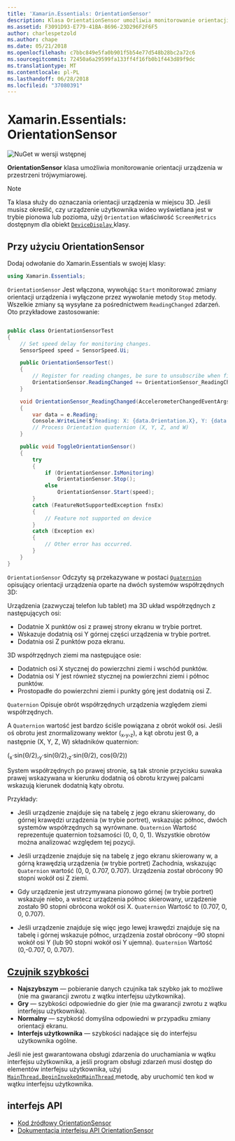 ```yaml
---
title: 'Xamarin.Essentials: OrientationSensor'
description: Klasa OrientationSensor umożliwia monitorowanie orientacji urządzenia w przestrzeni trójwymiarowej.
ms.assetid: F3091D93-E779-41BA-8696-23D296F2F6F5
author: charlespetzold
ms.author: chape
ms.date: 05/21/2018
ms.openlocfilehash: c7bbc849e5fa0b901f5b54e77d548b28bc2a72c6
ms.sourcegitcommit: 72450a6a29599fa133ff4f16fb0b1f443d89f9dc
ms.translationtype: MT
ms.contentlocale: pl-PL
ms.lasthandoff: 06/28/2018
ms.locfileid: "37080391"
---
```

# <a name="xamarinessentials-orientationsensor"></a>Xamarin.Essentials: OrientationSensor

![NuGet w wersji wstępnej](~/media/shared/pre-release.png)

**OrientationSensor** klasa umożliwia monitorowanie orientacji urządzenia w przestrzeni trójwymiarowej.

> [!NOTE]
> Ta klasa służy do oznaczania orientacji urządzenia w miejscu 3D. Jeśli musisz określić, czy urządzenie użytkownika wideo wyświetlana jest w trybie pionowa lub pozioma, użyj `Orientation` właściwość `ScreenMetrics` dostępnym dla obiekt [ `DeviceDisplay` ](device-display.md) klasy.

## <a name="using-orientationsensor"></a>Przy użyciu OrientationSensor

Dodaj odwołanie do Xamarin.Essentials w swojej klasy:

```csharp
using Xamarin.Essentials;
```

`OrientationSensor` Jest włączona, wywołując `Start` monitorować zmiany orientacji urządzenia i wyłączone przez wywołanie metody `Stop` metody. Wszelkie zmiany są wysyłane za pośrednictwem `ReadingChanged` zdarzeń. Oto przykładowe zastosowanie:

```csharp

public class OrientationSensorTest
{
    // Set speed delay for monitoring changes.
    SensorSpeed speed = SensorSpeed.Ui;

    public OrientationSensorTest()
    {
        // Register for reading changes, be sure to unsubscribe when finished
        OrientationSensor.ReadingChanged += OrientationSensor_ReadingChanged;
    }

    void OrientationSensor_ReadingChanged(AccelerometerChangedEventArgs e)
    {
        var data = e.Reading;
        Console.WriteLine($"Reading: X: {data.Orientation.X}, Y: {data.Orientation.Y}, Z: {data.Orientation.Z}, W: {data.Orientation.W}");
        // Process Orientation quaternion (X, Y, Z, and W)
    }

    public void ToggleOrientationSensor()
    {
        try
        {
            if (OrientationSensor.IsMonitoring)
                OrientationSensor.Stop();
            else
                OrientationSensor.Start(speed);
        }
        catch (FeatureNotSupportedException fnsEx)
        {
            // Feature not supported on device
        }
        catch (Exception ex)
        {
            // Other error has occurred.
        }
    }
}
```

`OrientationSensor` Odczyty są przekazywane w postaci [ `Quaternion` ](xref:System.Numerics.Quaternion) opisujący orientacji urządzenia oparte na dwóch systemów współrzędnych 3D:

Urządzenia (zazwyczaj telefon lub tablet) ma 3D układ współrzędnych z następujących osi:

- Dodatnie X punktów osi z prawej strony ekranu w trybie portret.
- Wskazuje dodatnią osi Y górnej części urządzenia w trybie portret.
- Dodatnia osi Z punktów poza ekranu.

3D współrzędnych ziemi ma następujące osie:

- Dodatnich osi X stycznej do powierzchni ziemi i wschód punktów.
- Dodatnia osi Y jest również stycznej na powierzchni ziemi i północ punktów.
- Prostopadłe do powierzchni ziemi i punkty górę jest dodatnią osi Z.

`Quaternion` Opisuje obrót współrzędnych urządzenia względem ziemi współrzędnych.

A `Quaternion` wartość jest bardzo ściśle powiązana z obrót wokół osi. Jeśli oś obrotu jest znormalizowany wektor (<sub>x</sub>,<sub>y</sub>,<sub>z</sub>), a kąt obrotu jest Θ, a następnie (X, Y, Z, W) składników quaternion:

(<sub>x</sub>·sin(Θ/2),<sub>y</sub>·sin(Θ/2),<sub>z</sub>·sin(Θ/2), cos(Θ/2))

System współrzędnych po prawej stronie, są tak stronie przycisku suwaka prawej wskazywana w kierunku dodatnią oś obrotu krzywej palcami wskazują kierunek dodatnią kąty obrotu.

Przykłady:

* Jeśli urządzenie znajduje się na tabelę z jego ekranu skierowany, do górnej krawędzi urządzenia (w trybie portret), wskazując północ, dwóch systemów współrzędnych są wyrównane. `Quaternion` Wartość reprezentuje quaternion tożsamości (0, 0, 0, 1). Wszystkie obrotów można analizować względem tej pozycji.

* Jeśli urządzenie znajduje się na tabelę z jego ekranu skierowany w, a górną krawędzią urządzenia (w trybie portret) Zachodnia, wskazując `Quaternion` wartość (0, 0, 0.707, 0.707). Urządzenia został obrócony 90 stopni wokół osi Z ziemi.

* Gdy urządzenie jest utrzymywana pionowo górnej (w trybie portret) wskazuje niebo, a wstecz urządzenia północ skierowany, urządzenie zostało 90 stopni obrócona wokół osi X. `Quaternion` Wartość to (0.707, 0, 0, 0.707).

* Jeśli urządzenie znajduje się więc jego lewej krawędzi znajduje się na tabelę i górnej wskazuje północ, urządzenia został obrócony &ndash;90 stopni wokół osi Y (lub 90 stopni wokół osi Y ujemna). `Quaternion` Wartość (0,-0.707, 0, 0.707).

## <a name="sensor-speedxrefxamarinessentialssensorspeed"></a>[Czujnik szybkości](xref:Xamarin.Essentials.SensorSpeed)

- **Najszybszym** — pobieranie danych czujnika tak szybko jak to możliwe (nie ma gwarancji zwrotu z wątku interfejsu użytkownika).
- **Gry** — szybkości odpowiednie do gier (nie ma gwarancji zwrotu z wątku interfejsu użytkownika).
- **Normalny** — szybkość domyślna odpowiedni w przypadku zmiany orientacji ekranu.
- **Interfejs użytkownika** — szybkości nadające się do interfejsu użytkownika ogólne.

Jeśli nie jest gwarantowana obsługi zdarzenia do uruchamiania w wątku interfejsu użytkownika, a jeśli program obsługi zdarzeń musi dostęp do elementów interfejsu użytkownika, użyj [ `MainThread.BeginInvokeOnMainThread` ](main-thread.md) metodę, aby uruchomić ten kod w wątku interfejsu użytkownika.

## <a name="api"></a>interfejs API

- [Kod źródłowy OrientationSensor](https://github.com/xamarin/Essentials/tree/master/Xamarin.Essentials/OrientationSensor)
- [Dokumentacja interfejsu API OrientationSensor](xref:Xamarin.Essentials.OrientationSensor)
